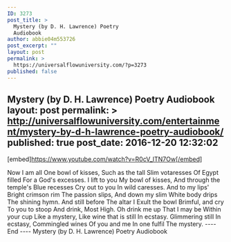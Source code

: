 ```yaml
---
ID: 3273
post_title: >
  Mystery (by D. H. Lawrence) Poetry
  Audiobook
author: abbie04m553726
post_excerpt: ""
layout: post
permalink: >
  https://universalflowuniversity.com/?p=3273
published: false
---
```

Mystery (by D. H. Lawrence) Poetry Audiobook
layout: post
permalink: >
  http://universalflowuniversity.com/entertainment/mystery-by-d-h-lawrence-poetry-audiobook/
published: true
post_date: 2016-12-20 12:32:02
---
[embed]https://www.youtube.com/watch?v=R0cV_lTN7Ow[/embed]<br>
<p>Now I am all
One bowl of kisses,
Such as the tall
Slim votaresses
Of Egypt filled
For a God's excesses.
I lift to you
My bowl of kisses,
And through the temple's
Blue recesses
Cry out to you
In wild caresses.
And to my lips'
Bright crimson rim
The passion slips,
And down my slim
White body drips
The shining hymn.
And still before
The altar I
Exult the bowl
Brimful, and cry
To you to stoop
And drink, Most High.
Oh drink me up
That I may be
Within your cup
Like a mystery,
Like wine that is still
In ecstasy.
Glimmering still
In ecstasy,
Commingled wines
Of you and me
In one fulfil
The mystery.
---- End ----
Mystery (by D. H. Lawrence) Poetry Audiobook</p>